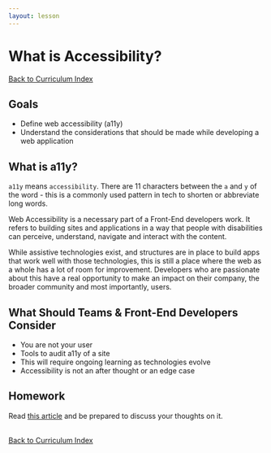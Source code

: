 ```yaml
---
layout: lesson
---
```


# What is Accessibility?

<a href="../">Back to Curriculum Index</a>

## Goals

- Define web accessibility (a11y)
- Understand the considerations that should be made while developing a web application

## What is a11y?

`a11y` means `accessibility`. There are 11 characters between the `a` and `y` of the word - this is a commonly used pattern in tech to shorten or abbreviate long words.

Web Accessibility is a necessary part of a Front-End developers work. It refers to building sites and applications in a way that people with disabilities can perceive, understand, navigate and interact with the content.

While assistive technologies exist, and structures are in place to build apps that work well with those technologies, this is still a place where the web as a whole has a lot of room for improvement. Developers who are passionate about this have a real opportunity to make an impact on their company, the broader community and most importantly, users.

## What Should Teams & Front-End Developers Consider

- You are not your user
- Tools to audit a11y of a site
- This will require ongoing learning as technologies evolve
- Accessibility is not an after thought or an edge case

## Homework

Read [this article](https://slate.com/technology/2020/06/twitter-voice-tweets-accessibility.html) and be prepared to discuss your thoughts on it.

<br>
<a href="../">Back to Curriculum Index</a>
